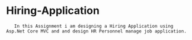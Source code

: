 # Hiring-Application
       In this Assignment i am designing a Hiring Application using Asp.Net Core MVC and and design HR Personnel manage job application.
